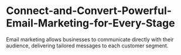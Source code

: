 # Connect-and-Convert-Powerful-Email-Marketing-for-Every-Stage
Email marketing allows businesses to communicate directly with their audience, delivering tailored messages to each customer segment. 
